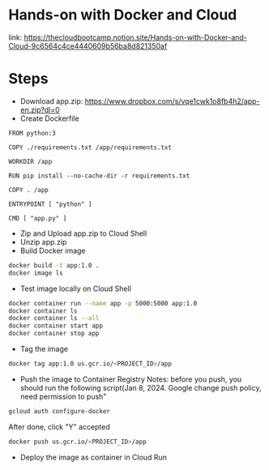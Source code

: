 # Hands-on with Docker and Cloud
link: https://thecloudbootcamp.notion.site/Hands-on-with-Docker-and-Cloud-9c6564c4ce4440609b56ba8d821350af
# Steps

- Download app.zip: https://www.dropbox.com/s/vqe1cwk1o8fb4h2/app-en.zip?dl=0
- Create Dockerfile

```docker
FROM python:3

COPY ./requirements.txt /app/requirements.txt

WORKDIR /app

RUN pip install --no-cache-dir -r requirements.txt

COPY . /app

ENTRYPOINT [ "python" ]

CMD [ "app.py" ]
```

- Zip and Upload app.zip to Cloud Shell
- Unzip app.zip
- Build Docker image

```bash
docker build -t app:1.0 .
docker image ls
```

- Test image locally on Cloud Shell

```bash
docker container run --name app -p 5000:5000 app:1.0
docker container ls 
docker container ls --all
docker container start app
docker container stop app
```

- Tag the image

```bash
docker tag app:1.0 us.gcr.io/<PROJECT_ID>/app
```

- Push the image to Container Registry
Notes: before you push, you should run the following script(Jan 8, 2024. Google change push policy, need permission to push"
```bash
gcloud auth configure-docker
```
After done, click "Y" accepted
```bash
docker push us.gcr.io/<PROJECT_ID>/app
```

- Deploy the image as container in Cloud Run
